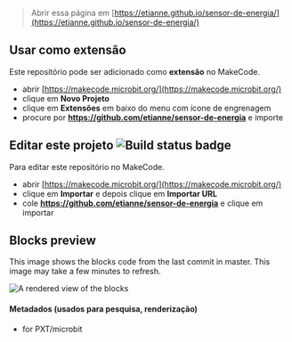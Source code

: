 
> Abrir essa página em [https://etianne.github.io/sensor-de-energia/](https://etianne.github.io/sensor-de-energia/)

## Usar como extensão

Este repositório pode ser adicionado como **extensão** no MakeCode.

* abrir [https://makecode.microbit.org/](https://makecode.microbit.org/)
* clique em **Novo Projeto**
* clique em **Extensões** em baixo do menu com ícone de engrenagem
* procure por **https://github.com/etianne/sensor-de-energia** e importe

## Editar este projeto ![Build status badge](https://github.com/etianne/sensor-de-energia/workflows/MakeCode/badge.svg)

Para editar este repositório no MakeCode.

* abrir [https://makecode.microbit.org/](https://makecode.microbit.org/)
* clique em **Importar** e depois clique em **Importar URL**
* cole **https://github.com/etianne/sensor-de-energia** e clique em importar

## Blocks preview

This image shows the blocks code from the last commit in master.
This image may take a few minutes to refresh.

![A rendered view of the blocks](https://github.com/etianne/sensor-de-energia/raw/master/.github/makecode/blocks.png)

#### Metadados (usados para pesquisa, renderização)

* for PXT/microbit
<script src="https://makecode.com/gh-pages-embed.js"></script><script>makeCodeRender("{{ site.makecode.home_url }}", "{{ site.github.owner_name }}/{{ site.github.repository_name }}");</script>
